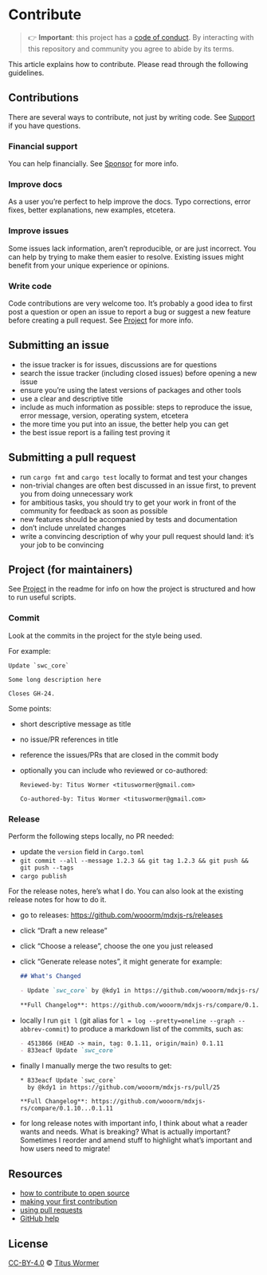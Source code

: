 # Contribute

> 👉 **Important**: this project has a [code of conduct][coc].
> By interacting with this repository and community you agree to abide by its
> terms.

This article explains how to contribute.
Please read through the following guidelines.

## Contributions

There are several ways to contribute, not just by writing code.
See [Support][] if you have questions.

### Financial support

You can help financially.
See [Sponsor][] for more info.

### Improve docs

As a user you’re perfect to help improve the docs.
Typo corrections, error fixes, better explanations, new examples, etcetera.

### Improve issues

Some issues lack information, aren’t reproducible, or are just incorrect.
You can help by trying to make them easier to resolve.
Existing issues might benefit from your unique experience or opinions.

### Write code

Code contributions are very welcome too.
It’s probably a good idea to first post a question or open an issue to report a
bug or suggest a new feature before creating a pull request.
See [Project][] for more info.

## Submitting an issue

- the issue tracker is for issues, discussions are for questions
- search the issue tracker (including closed issues) before opening a new
  issue
- ensure you’re using the latest versions of packages and other tools
- use a clear and descriptive title
- include as much information as possible: steps to reproduce the issue,
  error message, version, operating system, etcetera
- the more time you put into an issue, the better help you can get
- the best issue report is a failing test proving it

## Submitting a pull request

- run `cargo fmt` and `cargo test` locally to format and test your changes
- non-trivial changes are often best discussed in an issue first, to prevent
  you from doing unnecessary work
- for ambitious tasks, you should try to get your work in front of the
  community for feedback as soon as possible
- new features should be accompanied by tests and documentation
- don’t include unrelated changes
- write a convincing description of why your pull request should land:
  it’s your job to be convincing

## Project (for maintainers)

See [Project][project] in the readme for info on how the project is structured
and how to run useful scripts.

### Commit

Look at the commits in the project for the style being used.

For example:

```git-commit
Update `swc_core`

Some long description here

Closes GH-24.
```

Some points:

- short descriptive message as title
- no issue/PR references in title
- reference the issues/PRs that are closed in the commit body
- optionally you can include who reviewed or co-authored:

  ```
  Reviewed-by: Titus Wormer <tituswormer@gmail.com>

  Co-authored-by: Titus Wormer <tituswormer@gmail.com>
  ```

### Release

Perform the following steps locally, no PR needed:

- update the `version` field in `Cargo.toml`
- `git commit --all --message 1.2.3 && git tag 1.2.3 && git push && git push --tags`
- `cargo publish`

For the release notes, here’s what I do.
You can also look at the existing release notes for how to do it.

- go to releases: <https://github.com/wooorm/mdxjs-rs/releases>
- click “Draft a new release”
- click “Choose a release”, choose the one you just released
- click “Generate release notes”, it might generate for example:

  ```markdown
  ## What's Changed

  - Update `swc_core` by @kdy1 in https://github.com/wooorm/mdxjs-rs/pull/25

  **Full Changelog**: https://github.com/wooorm/mdxjs-rs/compare/0.1.10...0.1.11
  ```

- locally I run `git l` (git alias for
  `l = log --pretty=oneline --graph --abbrev-commit`) to produce a markdown
  list of the commits, such as:
  ```markdown
  - 4513866 (HEAD -> main, tag: 0.1.11, origin/main) 0.1.11
  - 833eacf Update `swc_core`
  ```
- finally I manually merge the two results to get:

  ```
  * 833eacf Update `swc_core`
    by @kdy1 in https://github.com/wooorm/mdxjs-rs/pull/25

  **Full Changelog**: https://github.com/wooorm/mdxjs-rs/compare/0.1.10...0.1.11
  ```

- for long release notes with important info, I think about what a reader
  wants and needs.
  What is breaking?
  What is actually important?
  Sometimes I reorder and amend stuff to highlight what’s important and how
  users need to migrate!

## Resources

- [how to contribute to open source](https://opensource.guide/how-to-contribute/)
- [making your first contribution](https://medium.com/@vadimdemedes/making-your-first-contribution-de6576ddb190)
- [using pull requests](https://help.github.com/articles/about-pull-requests/)
- [GitHub help](https://help.github.com)

## License

[CC-BY-4.0][license] © [Titus Wormer][author]

<!-- Definitions -->

[license]: https://creativecommons.org/licenses/by/4.0/
[author]: https://wooorm.com
[support]: support.md
[coc]: code-of-conduct.md
[sponsor]: https://github.com/wooorm/mdxjs-rs/#sponsor
[project]: https://github.com/wooorm/mdxjs-rs/#project

